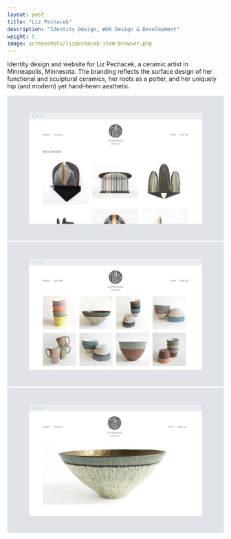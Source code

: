 ```yaml
---
layout: post
title: "Liz Pechacek"
description: "Identity Design, Web Design & Development"
weight: 5
image: screenshots/lizpechacek-item-browser.png
---
```

Identity design and website for Liz Pechacek, a ceramic artist in Minneapolis, Minnesota. The branding reflects the surface design of her functional and sculptural ceramics, her roots as a potter, and her uniquely hip (and modern) yet hand-hewn aesthetic. 

![Screenshot of Liz Pechacek Sculptures](/assets/img/screenshots/lizpechacek-sculptures-browser.png)
![Screenshot of Liz Pechacek Product](/assets/img/screenshots/lizpechacek-store-browser.png)
![Screenshot of Liz Pechacek Product](/assets/img/screenshots/lizpechacek-homepage-browser.png)
